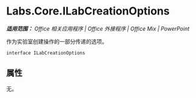 ﻿
# Labs.Core.ILabCreationOptions

 _**适用范围：** Office 相关应用程序 | Office 外接程序 | Office Mix | PowerPoint_

作为实验室创建操作的一部分传递的选项。

```
interface ILabCreationOptions
```


## 属性

无。

